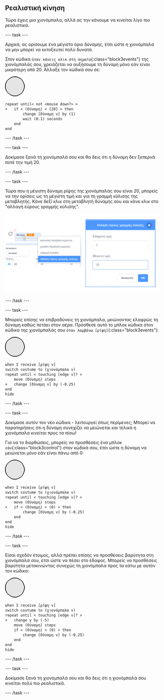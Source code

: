 ## Ρεαλιστική κίνηση

Τώρα έχεις μια χιονόμπαλα, αλλά ας την κάνουμε να κινείται λίγο πιο ρεαλιστικά.

--- task ---

Αρχικά, ας ορίσουμε ένα μέγιστο όριο δύναμης, έτσι ώστε η χιονόμπαλα να μην μπορεί να εκτοξευτεί πολύ δυνατά.

Στον κώδικα `όταν κάνεις κλικ στη σημαία`{:class="block3events"} της χιονόμπαλάς σου, χρειάζεται να αυξήσουμε τη δύναμη μόνο εάν είναι μικρότερη από 20. Άλλαξε τον κώδικά σου σε:

![αντικείμενο χιονόμπαλα](images/snowball-sprite.png)

```blocks3
repeat until< not <mouse down?> >
+   if < (δύναμη) < [20] > then
        change [δύναμη v] by (1)
        wait (0.1) seconds
    end
end
```

--- /task ---

--- task ---

Δοκίμασε ξανά τη χιονόμπαλά σου και θα δεις ότι η δύναμη δεν ξεπερνά ποτέ την τιμή 20.

--- /task ---

--- task ---

Τώρα που η μέγιστη δύναμη ρίψης της χιονόμπαλάς σου είναι 20, μπορείς να την ορίσεις ως τη μέγιστη τιμή και για τη γραμμή κύλισης της μεταβλητής. Κάνε δεξί κλικ στη μεταβλητή δύναμής σου και κάνε κλικ στο "αλλαγή εύρους γραμμής κύλισης".

![εύρος γραμμής κύλισης](images/snow-minmax.png)


--- /task ---

--- task ---

Μπορείς επίσης να επιβραδύνεις τη χιονόμπαλα, μειώνοντας ελαφρώς τη δύναμη καθώς πετάει στον αέρα. Πρόσθεσε αυτό το μπλοκ κώδικα στον κώδικα της χιονόμπαλάς σου `όταν λαμβάνω [ρίψη]`{:class="block3events"}:

![αντικείμενο χιονόμπαλα](images/snowball-sprite.png)

```blocks3
when I receive [ρίψη v]
switch costume to (χιονόμπαλα v)
repeat until < touching [edge v]? >
    move (δύναμη) steps
+   change [δύναμη v] by (-0.25)
end
hide
```

--- /task ---


--- task ---

Δοκίμασε αυτόν τον νέο κώδικα - λειτουργεί όπως περίμενες; Μπορεί να παρατηρήσεις ότι η δύναμη συνεχίζει να μειώνεται και τελικά η χιονόμπαλα κινείται προς τα πίσω!

Για να το διορθώσεις, μπορείς να προσθέσεις ένα μπλοκ `εάν`{:class="block3control"} στον κώδικά σου, έτσι ώστε η δύναμη να μειώνεται μόνο εάν είναι πάνω από 0:

![αντικείμενο χιονόμπαλα](images/snowball-sprite.png)

```blocks3
when I receive [ρίψη v]
switch costume to (χιονόμπαλα v)
repeat until < touching [edge v]? >
    move (δύναμη) steps
+   if < (δύναμη) > (0) > then
        change [δύναμη v] by (-0.25)
    end
end
hide
```

--- /task ---

--- task ---

Είσαι σχεδόν έτοιμος, αλλά πρέπει επίσης να προσθέσεις βαρύτητα στη χιονόμπαλά σου, έτσι ώστε να πέσει στο έδαφος. Μπορείς να προσθέσεις βαρύτητα μετακινώντας συνεχώς τη χιονόμπαλα προς τα κάτω με αυτόν τον κώδικα:

![αντικείμενο χιονόμπαλα](images/snowball-sprite.png)

```blocks3
when I receive [ρίψη v]
switch costume to (χιονόμπαλα v)
repeat until < touching [edge v]? >
+   change y by (-5)
    move (δύναμη) steps
    if < (δύναμη) > (0) > then
        change [δύναμη v] by (-0.25)
    end
end
hide
```

--- /task ---

--- task ---

Δοκίμασε ξανά τη χιονόμπαλά σου και θα δεις ότι η χιονόμπαλά σου κινείται πολύ πιο ρεαλιστικά.

--- /task ---

